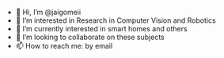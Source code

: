 - 👋 Hi, I’m @jaigomeii
- 👀 I’m interested in Research in Computer Vision and Robotics
- 🌱 I’m currently interested in smart homes and others
- 💞️ I’m looking to collaborate on these subjects
- 📫 How to reach me: by email

<!---
jaigomeii/jaigomeii is a ✨ special ✨ repository because its `README.md` (this file) appears on your GitHub profile.
You can click the Preview link to take a look at your changes.
--->
